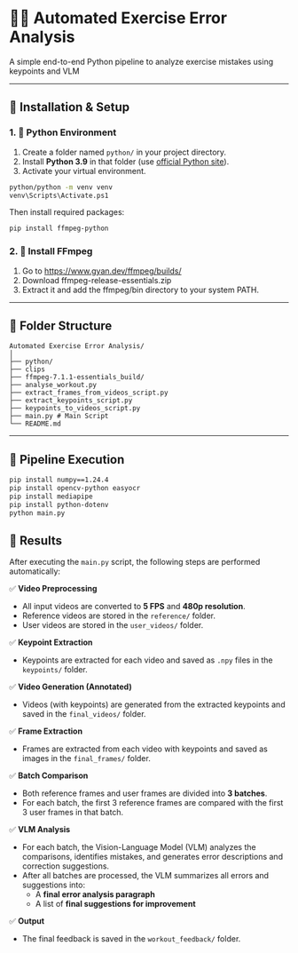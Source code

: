 # 🏋️‍♂️ Automated Exercise Error Analysis

A simple end-to-end Python pipeline to analyze exercise mistakes using keypoints and VLM

---

## 🔧 Installation & Setup

### 1. 🐍 Python Environment

1. Create a folder named `python/` in your project directory.  
2. Install **Python 3.9** in that folder (use [official Python site](https://www.python.org/downloads/release/python-390/)).  
3. Activate your virtual environment.
```bash
python/python -m venv venv
venv\Scripts\Activate.ps1          
```
Then install required packages:

```bash
pip install ffmpeg-python
```
### 2. 🧰 Install FFmpeg
1. Go to https://www.gyan.dev/ffmpeg/builds/
2. Download ffmpeg-release-essentials.zip 
3. Extract it and add the ffmpeg/bin directory to your system PATH.
---
## 📁 Folder Structure
```
Automated Exercise Error Analysis/
│
├── python/
├── clips
├── ffmpeg-7.1.1-essentials_build/
├── analyse_workout.py
├── extract_frames_from_videos_script.py
├── extract_keypoints_script.py
├── keypoints_to_videos_script.py
├── main.py # Main Script
└── README.md

```
---
## 🚀 Pipeline Execution

```bash
pip install numpy==1.24.4
pip install opencv-python easyocr
pip install mediapipe
pip install python-dotenv
python main.py
```

## 🎯 Results

After executing the `main.py` script, the following steps are performed automatically:

✅ **Video Preprocessing**  
- All input videos are converted to **5 FPS** and **480p resolution**.  
- Reference videos are stored in the `reference/` folder.  
- User videos are stored in the `user_videos/` folder.  

✅ **Keypoint Extraction**  
- Keypoints are extracted for each video and saved as `.npy` files in the `keypoints/` folder.  

✅ **Video Generation (Annotated)**  
- Videos (with keypoints) are generated from the extracted keypoints and saved in the `final_videos/` folder.  

✅ **Frame Extraction**  
- Frames are extracted from each video with keypoints and saved as images in the `final_frames/` folder.  

✅ **Batch Comparison**  
- Both reference frames and user frames are divided into **3 batches**.  
- For each batch, the first 3 reference frames are compared with the first 3 user frames in that batch.  

✅ **VLM Analysis**  
- For each batch, the Vision-Language Model (VLM) analyzes the comparisons, identifies mistakes, and generates error descriptions and correction suggestions.  
- After all batches are processed, the VLM summarizes all errors and suggestions into:  
  - A **final error analysis paragraph**  
  - A list of **final suggestions for improvement**  

✅ **Output**  
- The final feedback is saved in the `workout_feedback/` folder.  
